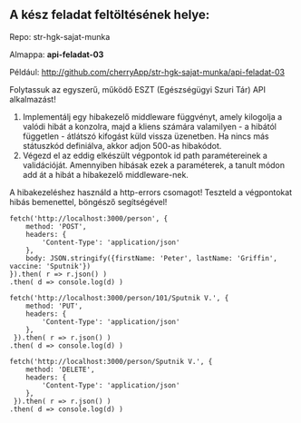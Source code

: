 ## A kész feladat feltöltésének helye:

Repo: str-hgk-sajat-munka

Almappa: **api-feladat-03**

Például: http://github.com/cherryApp/str-hgk-sajat-munka/api-feladat-03


Folytassuk az egyszerű, működő ESZT (Egészségügyi Szuri Tár) API alkalmazást!

1. Implementálj egy hibakezelő middleware függvényt, amely kilogolja a valódi hibát a konzolra, majd a kliens számára valamilyen - a hibától független - átlátszó kifogást küld vissza üzenetben. Ha nincs más státuszkód definiálva, akkor adjon 500-as hibakódot.
2. Végezd el az eddig elkészült végpontok id path paramétereinek a validációját. Amennyiben hibásak ezek a paraméterek, a tanult módon add át a hibát a hibakezelő middleware-nek.

A hibakezeléshez használd a http-errors csomagot! Teszteld a végpontokat hibás bemenettel, böngésző segítségével!


    fetch('http://localhost:3000/person', {
        method: 'POST',
        headers: {
            'Content-Type': 'application/json'
        },
        body: JSON.stringify({firstName: 'Peter', lastName: 'Griffin', vaccine: 'Sputnik'})
    }).then( r => r.json() )
    .then( d => console.log(d) )

    fetch('http://localhost:3000/person/101/Sputnik V.', {
        method: 'PUT',
        headers: {
            'Content-Type': 'application/json'
        },
     }).then( r => r.json() )
    .then( d => console.log(d) )

    fetch('http://localhost:3000/person/Sputnik V.', {
        method: 'DELETE',
        headers: {
            'Content-Type': 'application/json'
        },
     }).then( r => r.json() )
    .then( d => console.log(d) )
